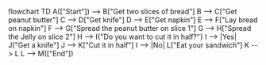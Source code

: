 flowchart TD
    A(["Start"]) --> B["Get two slices of bread"]
    B --> C["Get peanut butter"]
    C --> D["Get knife"]
    D --> E["Get napkin"]
    E --> F["Lay bread on napkin"]
    F --> G["Spread the peanut butter on slice 1"]
    G --> H["Spread the Jelly on slice 2"]
    H --> I{"Do you want to cut it in half?"}
    I --> |Yes| J["Get a knife"]
    J --> K["Cut it in half"]
    I --> |No| L["Eat your sandwich"]
    K --> L
    L --> M(["End"])
